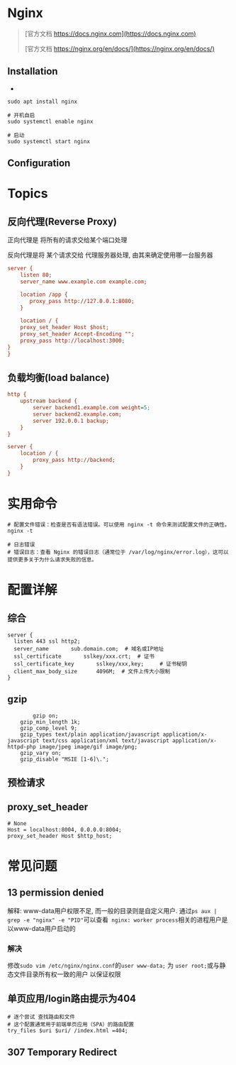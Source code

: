 # Nginx

> [官方文档 https://docs.nginx.com](https://docs.nginx.com)
>
> [官方文档 https://nginx.org/en/docs/](https://nginx.org/en/docs/)

## Installation

- [](https://nginx.org/en/linux_packages.html#Ubuntu)

```shell
sudo apt install nginx

# 开机自启
sudo systemctl enable nginx

# 启动
sudo systemctl start nginx
```

## Configuration

# Topics

## 反向代理(Reverse Proxy)

正向代理是 将所有的请求交给某个端口处理

反向代理是将 某个请求交给 代理服务器处理, 由其来确定使用哪一台服务器



```ini
server {
    listen 80;
    server_name www.example.com example.com;

    location /app {
       proxy_pass http://127.0.0.1:8080;
    }
    
    location / {
    proxy_set_header Host $host;
    proxy_set_header Accept-Encoding "";
    proxy_pass http://localhost:3000;
}
}
```



## 负载均衡(load balance)



```ini
http {
    upstream backend {
        server backend1.example.com weight=5;
        server backend2.example.com;
        server 192.0.0.1 backup;
    }
}

server {
    location / {
        proxy_pass http://backend;
    }
}
```

# 实用命令

```shell
# 配置文件错误：检查是否有语法错误。可以使用 nginx -t 命令来测试配置文件的正确性。
nginx -t 

# 日志错误
# 错误日志：查看 Nginx 的错误日志（通常位于 /var/log/nginx/error.log），这可以提供更多关于为什么请求失败的信息。
```



# 配置详解

## 综合

```nginx
server {
  listen 443 ssl http2;
  server_name		sub.domain.com;  # 域名或IP地址
  ssl_certificate		sslkey/xxx.crt;  # 证书
  ssl_certificate_key		sslkey/xxx,key;		# 证书秘钥
  client_max_body_size		4096M;  # 文件上传大小限制
}
```



## gzip

```shell
		gzip on;
    gzip_min_length 1k;
    gzip_comp_level 9;
    gzip_types text/plain application/javascript application/x-javascript text/css application/xml text/javascript application/x-httpd-php image/jpeg image/gif image/png;
    gzip_vary on;
    gzip_disable "MSIE [1-6]\.";
```



## 预检请求



## proxy_set_header

```nginx
# None
Host = localhost:8004, 0.0.0.0:8004; 
proxy_set_header Host $http_host;
```



# 常见问题

## 13 permission denied

解释: www-data用户权限不足, 而一般的目录则是自定义用户. 通过`ps aux | grep -e "nginx" -e "PID"`可以查看` nginx: worker process`相关的进程用户是以www-data用户启动的

### 解决

修改`sudo vim /etc/nginx/nginx.conf`的`user www-data;` 为 `user root;`或与静态文件目录所有权一致的用户 以保证权限

## 单页应用/login路由提示为404



```nginx
# 逐个尝试 查找路由和文件
# 这个配置通常用于前端单页应用（SPA）的路由配置
try_files $uri $uri/ /index.html =404;
```

## 307 Temporary Redirect

